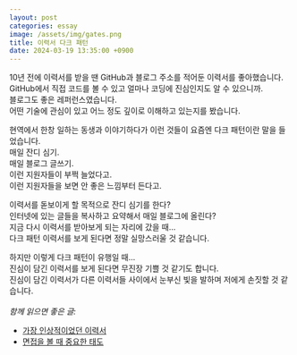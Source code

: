 ```yaml
---
layout: post
categories: essay
image: /assets/img/gates.png
title: 이력서 다크 패턴
date: 2024-03-19 13:35:00 +0900
---
```


10년 전에 이력서를 받을 땐 GitHub과 블로그 주소를 적어둔 이력서를 좋아했습니다.  
GitHub에서 직접 코드를 볼 수 있고 얼마나 코딩에 진심인지도 알 수 있으니까.   
블로그도 좋은 레퍼런스였습니다.  
어떤 기술에 관심이 있고 어느 정도 깊이로 이해하고 있는지를 봤습니다.  

현역에서 한창 일하는 동생과 이야기하다가 이런 것들이 요즘엔 다크 패턴이란 말을 들었습니다.  
매일 잔디 심기.  
매일 블로그 글쓰기.  
이런 지원자들이 부쩍 늘었다고.  
이런 지원자들을 보면 안 좋은 느낌부터 든다고.

이력서를 돋보이게 할 목적으로 잔디 심기를 한다?  
인터넷에 있는 글들을 복사하고 요약해서 매일 블로그에 올린다?  
지금 다시 이력서를 받아보게 되는 자리에 갔을 때...  
다크 패턴 이력서를 보게 된다면 정말 실망스러울 것 같습니다.

하지만 이렇게 다크 패턴이 유행일 때...  
진심이 담긴 이력서를 보게 된다면 무진장 기쁠 것 같기도 합니다.  
진심이 담긴 이력서가 다른 이력서들 사이에서 눈부신 빛을 발하며 저에게 손짓할 것 같습니다.
<br>
<br>
*함께 읽으면 좋은 글:*
* [가장 인상적이었던 이력서](/essay/2023/11/04/impressive-resume.html)
* [면접을 볼 때 중요한 태도](/essay/2023/01/18/important-thing-interviewing.html)
